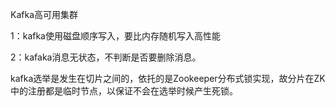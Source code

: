 Kafka高可用集群

1：kafka使用磁盘顺序写入，要比内存随机写入高性能

2：kafaka消息无状态，不判断是否要删除消息。



kafka选举是发生在切片之间的，依托的是Zookeeper分布式锁实现，故分片在ZK中的注册都是临时节点，以保证不会在选举时候产生死锁。

